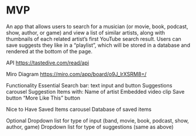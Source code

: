 # MVP

An app that allows users to search for a musician (or movie, book, podcast, show, author, or game) and view a list of similar artists, along with thumbnails of each related artist’s first YouTube search result. Users can save suggests they like in a “playlist”, which will be stored in a database and rendered at the bottom of the page. 

API
https://tastedive.com/read/api

Miro Diagram
https://miro.com/app/board/o9J_lrXSRM8=/

Functionality
Essential
Search bar: text input and button
Suggestions carousel
Suggestion Items with:
Name of artist
Embedded video clip
Save button
“More Like This” button

Nice to Have
Saved Items carousel
Database of saved items

Optional
Dropdown list for type of input (band, movie, book, podcast, show, author, game)
Dropdown list for type of suggestions (same as above)
